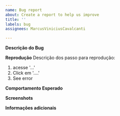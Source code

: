 ```yaml
---
name: Bug report
about: Create a report to help us improve
title: ''
labels: bug
assignees: MarcusViniciusCavalcanti

---
```


**Descrição do Bug**

**Reprodução**
Descrição dos passo para reprodução:
1. acesse '...'
2. Click em '....'
3. See error

**Comportamento Esperado**

**Screenshots**

**Informações adicionais**
